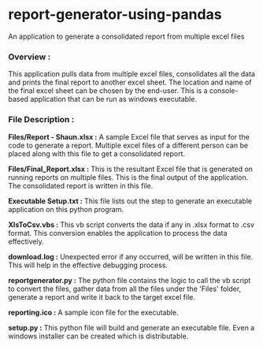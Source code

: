 # report-generator-using-pandas
An application to generate a consolidated report from multiple excel files

### Overview :
This application pulls data from multiple excel files, consolidates all the data and prints the final report to another excel sheet. The location and name of the final excel sheet can be chosen by the end-user. This is a console-based application that can be run as windows executable.

### File Description :
**Files/Report - Shaun.xlsx :** A sample Excel file that serves as input for the code to generate a report. Multiple excel files of a different person can be placed along with this file to get a consolidated report.

**Files/Final_Report.xlsx :** This is the resultant Excel file that is generated on running reports on multiple files. This is the final output of the application. The consolidated report is written in this file. 

**Executable Setup.txt :** This file lists out the step to generate an executable application on this python program.

**XlsToCsv.vbs :** This vb script converts the data if any in .xlsx format to .csv format. This conversion enables the application to process the data effectively.

**download.log :** Unexpected error if any occurred, will be written in this file. This will help in the effective debugging process.

**reportgenerator.py :** The python file contains the logic to call the vb script to convert the files, gather data from all the files under the 'Files' folder, generate a report and write it back to the target excel file.

**reporting.ico :** A sample icon file for the executable.

**setup.py :** This python file will build and generate an executable file. Even a  windows installer can be created which is distributable.

